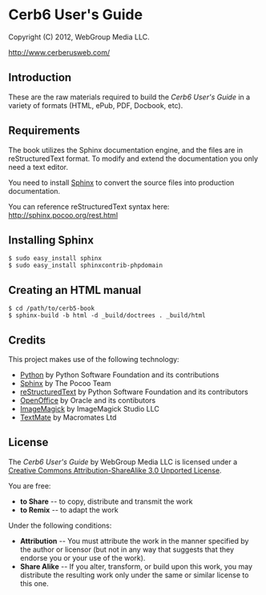 # Cerb6 User's Guide #

Copyright (C) 2012, WebGroup Media LLC.

<http://www.cerberusweb.com/>

Introduction
------------

These are the raw materials required to build the _Cerb6 User's Guide_ in a variety of formats (HTML, ePub, PDF, Docbook, etc).

Requirements
------------

The book utilizes the Sphinx documentation engine, and the files are in reStructuredText format.  To modify and extend the documentation you only need a text editor.

You need to install [Sphinx](http://sphinx.pocoo.org/) to convert the source files into production documentation.

You can reference reStructuredText syntax here:
<http://sphinx.pocoo.org/rest.html>


Installing Sphinx
-----------------

    $ sudo easy_install sphinx
    $ sudo easy_install sphinxcontrib-phpdomain

Creating an HTML manual
-----------------------

    $ cd /path/to/cerb5-book
	$ sphinx-build -b html -d _build/doctrees . _build/html

Credits
-------

This project makes use of the following technology:

* [Python](http://python.org/) by Python Software Foundation and its contributions
* [Sphinx](http://sphinx.pocoo.org/) by The Pocoo Team
* [reStructuredText](http://docutils.sourceforge.net/rst.html) by Python Software Foundation and its contributors
* [OpenOffice](http://www.openoffice.org/) by Oracle and its contibutors
* [ImageMagick](http://www.imagemagick.org/) by ImageMagick Studio LLC
* [TextMate](http://macromates.com/) by Macromates Ltd

License
-------

The _Cerb6 User's Guide_ by WebGroup Media LLC is licensed under a [Creative Commons Attribution-ShareAlike 3.0 Unported License](http://creativecommons.org/licenses/by-sa/3.0/).

You are free:

* **to Share** -- to copy, distribute and transmit the work
* **to Remix** -- to adapt the work

Under the following conditions:

* **Attribution** -- You must attribute the work in the manner specified by the author or licensor (but not in any way that suggests that they endorse you or your use of the work).
* **Share Alike** -- If you alter, transform, or build upon this work, you may distribute the resulting work only under the same or similar license to this one.

